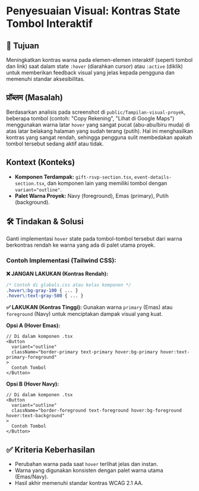 # Penyesuaian Visual: Kontras State Tombol Interaktif

## 🎯 Tujuan
Meningkatkan kontras warna pada elemen-elemen interaktif (seperti tombol dan link) saat dalam state `:hover` (diarahkan cursor) atau `:active` (diklik) untuk memberikan feedback visual yang jelas kepada pengguna dan memenuhi standar aksesibilitas.

##  प्रॉब्लम (Masalah)
Berdasarkan analisis pada screenshot di `public/Tampilan-visual-proyek`, beberapa tombol (contoh: "Copy Rekening", "Lihat di Google Maps") menggunakan warna latar `hover` yang sangat pucat (abu-abu/biru muda) di atas latar belakang halaman yang sudah terang (putih). Hal ini menghasilkan kontras yang sangat rendah, sehingga pengguna sulit membedakan apakah tombol tersebut sedang aktif atau tidak.

##  Kontext (Konteks)
- **Komponen Terdampak:** `gift-rsvp-section.tsx`, `event-details-section.tsx`, dan komponen lain yang memiliki tombol dengan `variant="outline"`.
- **Palet Warna Proyek:** Navy (foreground), Emas (primary), Putih (background).

## 🛠️ Tindakan & Solusi
Ganti implementasi `hover` state pada tombol-tombol tersebut dari warna berkontras rendah ke warna yang ada di palet utama proyek.

### Contoh Implementasi (Tailwind CSS):

**❌ JANGAN LAKUKAN (Kontras Rendah):**
```css
/* Contoh di globals.css atau kelas komponen */
.hover\:bg-gray-100 { ... }
.hover\:text-gray-500 { ... }
```

**✅ LAKUKAN (Kontras Tinggi):**
Gunakan warna `primary` (Emas) atau `foreground` (Navy) untuk menciptakan dampak visual yang kuat.

**Opsi A (Hover Emas):**
```tsx
// Di dalam komponen .tsx
<Button
  variant="outline"
  className="border-primary text-primary hover:bg-primary hover:text-primary-foreground"
>
  Contoh Tombol
</Button>
```

**Opsi B (Hover Navy):**
```tsx
// Di dalam komponen .tsx
<Button
  variant="outline"
  className="border-foreground text-foreground hover:bg-foreground hover:text-background"
>
  Contoh Tombol
</Button>
```

## ✅ Kriteria Keberhasilan
- Perubahan warna pada saat `hover` terlihat jelas dan instan.
- Warna yang digunakan konsisten dengan palet warna utama (Emas/Navy).
- Hasil akhir memenuhi standar kontras WCAG 2.1 AA.

